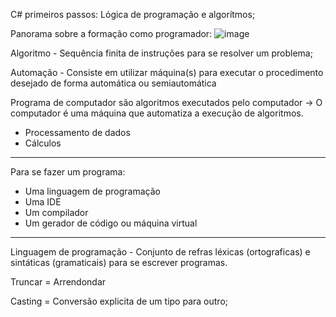 C# primeiros passos: Lógica de programação e algorítmos;

Panorama sobre a formação como programador:
![image](https://github.com/SamuelTheDev/-C-primeiros-passos-L-gica-de-Programa-o-e-Algoritmos/assets/126509643/cafe9d89-aef5-4961-abf7-1751c957b4d1)

Algoritmo - 
 Sequência finita de instruções para se resolver um problema;

Automação - 
 Consiste em utilizar máquina(s) para executar o procedimento desejado de forma 
 automática ou semiautomática

Programa de computador são algoritmos executados pelo computador -> O computador é uma máquina que automatiza a execução de algoritmos.
 - Processamento de dados
 - Cálculos
-----------------------------------------------------------------------------------
Para se fazer um programa:
 - Uma linguagem de programação
 - Uma IDE
 - Um compilador
 - Um gerador de código ou máquina virtual
-----------------------------------------------------------------------------------
Linguagem de programação - Conjunto de refras léxicas (ortograficas) e sintáticas (gramaticais) para se escrever programas.

Truncar = Arrendondar 

Casting = Conversão explicita de um tipo para outro;
